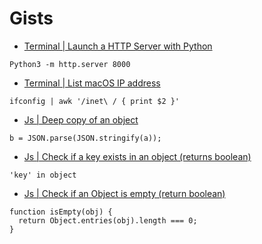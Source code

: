 # Gists

- [Terminal | Launch a HTTP Server with Python](https://gist.github.com/bpoulain/ffe52ed360a1b166689235355e963004)
```
Python3 -m http.server 8000
```

- [Terminal | List macOS IP address](https://gist.github.com/bpoulain/923eb17dad7a304d6674026cb8516078)
```
ifconfig | awk '/inet\ / { print $2 }'
```

- [Js | Deep copy of an object ](https://gist.github.com/bpoulain/b0e6374280c99f0741752f92cc49328f)
```
b = JSON.parse(JSON.stringify(a));
```

- [Js | Check if a key exists in an object (returns boolean) ](https://gist.github.com/bpoulain/f4f2bd2c4cf7898dded6c3e5e1e790ad)
```
'key' in object
```

- [Js | Check if an Object is empty (return boolean)](https://gist.github.com/bpoulain/ac203510936ca790c8c559a89ed6dfbf)
```
function isEmpty(obj) {
  return Object.entries(obj).length === 0;
}
```
